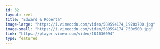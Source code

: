 ```yaml
---
id: 32 
layout: reel
title: "Edward & Roberta"
image-large: "https://i.vimeocdn.com/video/589594174_1920x700.jpg"
image-small: "https://i.vimeocdn.com/video/589594174_750x500.jpg"
link: "https://player.vimeo.com/video/181036094"
type: featured
---
```

